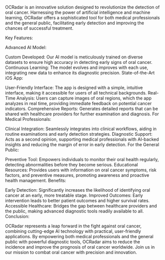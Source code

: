OCRadar is an innovative solution designed to revolutionize the detection of oral cancer. Harnessing the power of artificial intelligence and machine learning, OCRadar offers a sophisticated tool for both medical professionals and the general public, facilitating early detection and improving the chances of successful treatment.

Key Features:

Advanced AI Model:

Custom Developed: Our AI model is meticulously trained on diverse datasets to ensure high accuracy in detecting early signs of oral cancer.
Continuous Learning: The model evolves and improves with each use, integrating new data to enhance its diagnostic precision.
State-of-the-Art iOS App:

User-Friendly Interface: The app is designed with a simple, intuitive interface, making it accessible for users of all technical backgrounds.
Real-Time Analysis: Users can capture images of oral regions, which the app analyzes in real time, providing immediate feedback on potential cancer indicators.
Comprehensive Reports: Generates detailed reports that can be shared with healthcare providers for further examination and diagnosis.
For Medical Professionals:

Clinical Integration: Seamlessly integrates into clinical workflows, aiding in routine examinations and early detection strategies.
Diagnostic Support: Acts as a second opinion, supporting medical professionals with AI-backed insights and reducing the margin of error in early detection.
For the General Public:

Preventive Tool: Empowers individuals to monitor their oral health regularly, detecting abnormalities before they become serious.
Educational Resources: Provides users with information on oral cancer symptoms, risk factors, and preventive measures, promoting awareness and proactive health management.
Benefits:

Early Detection: Significantly increases the likelihood of identifying oral cancer at an early, more treatable stage.
Improved Outcomes: Early intervention leads to better patient outcomes and higher survival rates.
Accessible Healthcare: Bridges the gap between healthcare providers and the public, making advanced diagnostic tools readily available to all.
Conclusion:

OCRadar represents a leap forward in the fight against oral cancer, combining cutting-edge AI technology with practical, user-friendly applications. By empowering both medical professionals and the general public with powerful diagnostic tools, OCRadar aims to reduce the incidence and improve the prognosis of oral cancer worldwide. Join us in our mission to combat oral cancer with precision and innovation.






